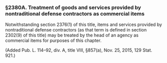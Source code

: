 ### §2380A. Treatment of goods and services provided by nontraditional defense contractors as commercial items ###

Notwithstanding section 2376(1) of this title, items and services provided by nontraditional defense contractors (as that term is defined in section 2302(9) of this title) may be treated by the head of an agency as commercial items for purposes of this chapter.

(Added Pub. L. 114–92, div. A, title VIII, §857(a), Nov. 25, 2015, 129 Stat. 921.)